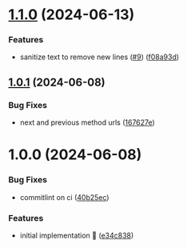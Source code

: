 # [1.1.0](https://github.com/rpidanny/google-scholar/compare/v1.0.1...v1.1.0) (2024-06-13)


### Features

* sanitize text to remove new lines ([#9](https://github.com/rpidanny/google-scholar/issues/9)) ([f08a93d](https://github.com/rpidanny/google-scholar/commit/f08a93d996e27c976644e50c306c2e2808f416f2))

## [1.0.1](https://github.com/rpidanny/google-scholar/compare/v1.0.0...v1.0.1) (2024-06-08)


### Bug Fixes

* next and previous method urls ([167627e](https://github.com/rpidanny/google-scholar/commit/167627e30e1216dfb7f7a1fdb3d822710a55641c))

# 1.0.0 (2024-06-08)


### Bug Fixes

* commitlint on ci ([40b25ec](https://github.com/rpidanny/google-scholar/commit/40b25ec113a1e2f91a9fb51189010c57ae3733bb))


### Features

* initial implementation 🚀 ([e34c838](https://github.com/rpidanny/google-scholar/commit/e34c838c7a3b9ee3cef0d2aa0d352c6ecab945f0))

